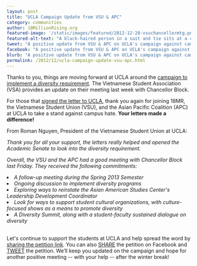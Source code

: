 ```yaml
---
layout: post
title: "UCLA Campaign Update from VSU & APC"
category: communities
author: 18MillionRising.org
featured-image: '/static/images/featured/2012-12-20-vsuchancellormtg.png'
featured-alt-text: "A black-haired person in a suit and tie sits at a conference table at VSU and APC's meeting with Chancellor Gene Block."
tweet: "A positive update from VSU & APC on UCLA's campaign against campus hate!"
facebook: "A positive update from VSU & APC on UCLA's campaign against campus hate!"
blurb: "A positive update from VSU & APC on UCLA's campaign against campus hate!"
permalink: /2012/12/ucla-campaign-update-vsu-apc.html	
---
```

<p>Thanks to you, things are moving forward at UCLA around the <a href="http://act.engagementlab.org/letter/UCLA_campaign_B/">campaign to implement a diversity requirement</a>. The Vietnamese Student Association (VSA) provides an update on their meeting last week with Chancellor Block.</p>	

For those that <a href="http://act.engagementlab.org/letter/UCLA_campaign_B/">signed the letter to UCLA</a>, thank you again for joining 18MR, the Vietnamese Student Union (VSU), and the Asian Pacific Coalition (APC) at UCLA to take a stand against campus hate. <strong>Your letters made a difference!</strong>

From Roman Nguyen, President of the Vietnamese Student Union at UCLA:

<em>Thank you for all your support, the letters really helped and opened the Academic Senate to look into the diversity requirement.

<p>Overall, the VSU and the APC had a good meeting with Chancellor Block last Friday. They received the following commitments:</p>

<li>A follow-up meeting during the Spring 2013 Semester</li>

<li>Ongoing discussion to implement diversity programs</li>

<li>Exploring ways to reinstate the Asian American Studies Center's Leadership Development Coordinator</li>

<li>Look for ways to support student cultural organizations, with culture-focused shows as a means to promote diversity</li>

<li>A Diversity Summit, along with a student-faculty sustained dialogue on diversity</em></li>

<br>Let's continue to support the students at UCLA and help spread the word by <a href="http://act.engagementlab.org/go/588?t=1&amp;akid=321.105028.Xjw_sC" target="_blank">sharing the petition link</a>. You can also <a href="http://act.engagementlab.org/go/575?t=1&amp;akid=313.135550.HBa2W-&amp;t=2&amp;akid=321.105028.Xjw_sC" target="_blank">SHARE</a>&nbsp;the petition on Facebook and <a href="http://act.engagementlab.org/go/576?t=2&amp;akid=313.135550.HBa2W-&amp;t=3&amp;akid=321.105028.Xjw_sC" target="_blank">TWEET</a>&nbsp;the petition. We&rsquo;ll keep you updated on the campaign and hope for another positive meeting -- with your help -- after the winter break!